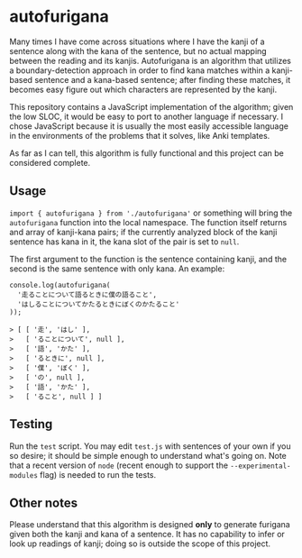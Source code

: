 # autofurigana

Many times I have come across situations where I have the kanji of a sentence
along with the kana of the sentence, but no actual mapping between the reading
and its kanjis. Autofurigana is an algorithm that utilizes a boundary-detection
approach in order to find kana matches within a kanji-based sentence and
a kana-based sentence; after finding these matches, it becomes easy figure out
which characters are represented by the kanji.

This repository contains a JavaScript implementation of the algorithm; given
the low SLOC, it would be easy to port to another language if necessary.
I chose JavaScript because it is usually the most easily accessible language in
the environments of the problems that it solves, like Anki templates.

As far as I can tell, this algorithm is fully functional and this project can
be considered complete.

## Usage

`import { autofurigana } from './autofurigana'` or something will bring the
`autofurigana` function into the local namespace. The function itself returns
and array of kanji-kana pairs; if the currently analyzed block of the kanji
sentence has kana in it, the kana slot of the pair is set to `null`.

The first argument to the function is the sentence containing kanji, and the
second is the same sentence with only kana. An example:

```
console.log(autofurigana(
  '走ることについて語るときに僕の語ること',
  'はしることについてかたるときにぼくのかたること'
));

> [ [ '走', 'はし' ],
>   [ 'ることについて', null ],
>   [ '語', 'かた' ],
>   [ 'るときに', null ],
>   [ '僕', 'ぼく' ],
>   [ 'の', null ],
>   [ '語', 'かた' ],
>   [ 'ること', null ] ]
```

## Testing

Run the `test` script. You may edit `test.js` with sentences of your own if
you so desire; it should be simple enough to understand what's going on. Note 
that a recent version of `node` (recent enough to support the 
`--experimental-modules` flag) is needed to run the tests.

## Other notes

Please understand that this algorithm is designed **only** to generate furigana
given both the kanji and kana of a sentence. It has no capability to infer or
look up readings of kanji; doing so is outside the scope of this project.
